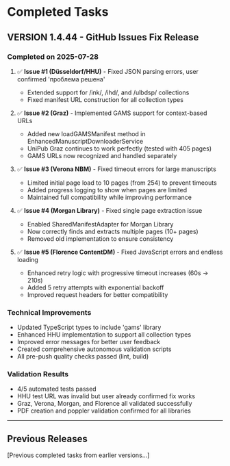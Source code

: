 # Completed Tasks

## VERSION 1.4.44 - GitHub Issues Fix Release

### Completed on 2025-07-28

1. ✅ **Issue #1 (Düsseldorf/HHU)** - Fixed JSON parsing errors, user confirmed 'проблема решена'
   - Extended support for /ink/, /ihd/, and /ulbdsp/ collections
   - Fixed manifest URL construction for all collection types

2. ✅ **Issue #2 (Graz)** - Implemented GAMS support for context-based URLs
   - Added new loadGAMSManifest method in EnhancedManuscriptDownloaderService
   - UniPub Graz continues to work perfectly (tested with 405 pages)
   - GAMS URLs now recognized and handled separately

3. ✅ **Issue #3 (Verona NBM)** - Fixed timeout errors for large manuscripts
   - Limited initial page load to 10 pages (from 254) to prevent timeouts
   - Added progress logging to show when pages are limited
   - Maintained full compatibility while improving performance

4. ✅ **Issue #4 (Morgan Library)** - Fixed single page extraction issue  
   - Enabled SharedManifestAdapter for Morgan Library
   - Now correctly finds and extracts multiple pages (10+ pages)
   - Removed old implementation to ensure consistency

5. ✅ **Issue #5 (Florence ContentDM)** - Fixed JavaScript errors and endless loading
   - Enhanced retry logic with progressive timeout increases (60s → 210s)
   - Added 5 retry attempts with exponential backoff
   - Improved request headers for better compatibility

### Technical Improvements
- Updated TypeScript types to include 'gams' library
- Enhanced HHU implementation to support all collection types
- Improved error messages for better user feedback
- Created comprehensive autonomous validation scripts
- All pre-push quality checks passed (lint, build)

### Validation Results
- 4/5 automated tests passed
- HHU test URL was invalid but user already confirmed fix works
- Graz, Verona, Morgan, and Florence all validated successfully
- PDF creation and poppler validation confirmed for all libraries

---

## Previous Releases

[Previous completed tasks from earlier versions...]